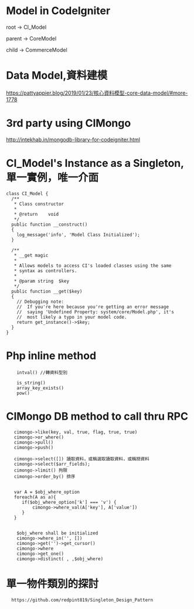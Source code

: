 # Model in Codelgniter

root -> CI_Model

parent -> CoreModel

child -> CommerceModel

# Data Model,資料建模

https://pattyappier.blog/2019/01/23/核心資料模型-core-data-model/#more-1778

# 3rd party using CIMongo

  http://intekhab.in/mongodb-library-for-codeigniter.html
  
# CI_Model's Instance as a Singleton, 單一實例，唯一介面

    class CI_Model {
      /**
       * Class constructor
       *
       * @return	void
       */
      public function __construct()
      {
        log_message('info', 'Model Class Initialized');
      }
      
      /**
       * __get magic
       *
       * Allows models to access CI's loaded classes using the same
       * syntax as controllers.
       *
       * @param	string	$key
       */
      public function __get($key)
      {
        // Debugging note:
        //	If you're here because you're getting an error message
        //	saying 'Undefined Property: system/core/Model.php', it's
        //	most likely a typo in your model code.
        return get_instance()->$key;
      }
    }

# Php inline method

        intval() //轉資料型別
      
        is_string()
        array_key_exists()
        pow()

# CIMongo DB method to call thru RPC
   
       cimongo->like(key, val, true, flag, true, true)
       cimongo->or_where()
       cimongo->pull()
       cimongo->push()

       cimongo->select([]) 讀取資料，或稱選取讀取資料，或稱撈資料
       cimongo->select($arr_fields);
       cimongo->limit() 拘限
       cimongo->order_by() 排序


       var A = $obj_where_option
       foreach(A as a){
          if($obj_where_option['k'] === 'v') {
              cimongo->where_val(A['key'], A['value'])
          }
       }
     
  
        $obj_where shall be initialized
        cimongo->where_in('', [])
        cimongo->get('')->get_cursor()
        cimongo->where
        cimongo->get_one()
        cimongo->distinct( , ,$obj_where)

# 單一物件類別的探討

      https://github.com/redpint819/Singleton_Design_Pattern
  
  
  
  
